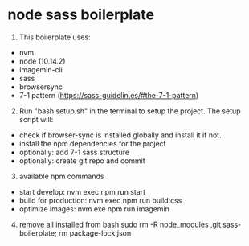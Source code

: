 # node sass boilerplate

1. This boilerplate uses:
  * nvm
  * node (10.14.2)
  * imagemin-cli
  * sass
  * browsersync
  * 7-1 pattern (https://sass-guidelin.es/#the-7-1-pattern)

2. Run "bash setup.sh" in the terminal to setup the project.
The setup script will:
  * check if browser-sync is installed globally and install it if not.
  * install the npm dependencies for the project
  * optionally: add 7-1 sass structure
  * optionally: create git repo and commit

3. available npm commands
  * start develop: nvm exec npm run start
  * build for production: nvm exec npm run build:css
  * optimize images: nvm exe npm run imagemin

4. remove all installed from bash
sudo rm -R node_modules .git sass-boilerplate; rm package-lock.json

